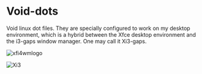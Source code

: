 # Void-dots

Void linux dot files. They are specially configured to work on my desktop environment, which is a hybrid between the Xfce desktop environment and the i3-gaps window manager. One may call it Xi3-gaps. 

![xfi4wmlogo](https://user-images.githubusercontent.com/64110504/93293153-8b2e8380-f7a4-11ea-885d-c97c8591f5af.png)

![Xi3](https://user-images.githubusercontent.com/64110504/93421491-ba112c00-f86e-11ea-81de-397bf6cd20a3.png)

